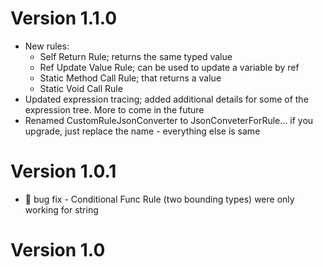 # Version 1.1.0
- New rules:
  - Self Return Rule; returns the same typed value
  - Ref Update Value Rule; can be used to update a variable by ref
  - Static Method Call Rule; that returns a value
  - Static Void Call Rule
- Updated expression tracing; added additional details for some of the expression tree.  More to come in the future
- Renamed CustomRuleJsonConverter to JsonConveterForRule... if you upgrade, just replace the name - everything else is same

# Version 1.0.1
- :bug: bug fix - Conditional Func Rule (two bounding types) were only working for string

# Version 1.0

